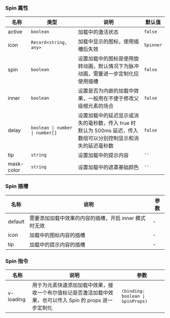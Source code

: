 ### Spin 属性

| 名称       | 类型                       | 说明                                                                                                          | 默认值    |
| ---------- | -------------------------- | ------------------------------------------------------------------------------------------------------------- | --------- |
| active     | `boolean`                    | 加载中的激活状态                                                                                              | `false`     |
| icon       | `Record<string, any>`                     | 加载中显示的图标，使用插槽后失效                                                                              | `Spinner` |
| spin       | `boolean`                    | 设置加载中的图标是使用旋转动画，默认情况下为脉冲动画，需要进一步定制化应使用插槽                              | `false`     |
| inner      | `boolean`                    | 设置是否为内嵌的加载中效果，一般用在不便于修改父级根元素的场合                                                | `false`     |
| delay      | `boolean \| number \| number[]` | 设置加载中的延迟显示或消失的毫秒数，传入 true 时默认为 500ms 延迟，传入数组可以分别控制显示和消失的延迟毫秒数 | `false`     |
| tip        | `string`                     | 设置加载中的提示内容                                                                                          | `''`        |
| mask-color | `string`                     | 设置加载中的遮罩基础颜色                                                                                      | `''`   |

### Spin 插槽

| 名称    | 说明                                              | 参数 |
| ------- | ------------------------------------------------- | --- |
| default | 需要添加加载中效果的内容的插槽，开启 inner 模式时无效 | - |
| icon    | 加载中的图标内容的插槽                            | - |
| tip     | 加载中的提示内容的插槽                            | - |

### Spin 指令

| 名称      | 说明                                                                                                      | 参数 |
| --------- | --------------------------------------------------------------------------------------------------------- | --- |
| v-loading | 用于为元素快速添加加载中效果，接收一个布尔值标记是否激活加载中效果，也可以传入 Spin 的 props 进一步定制化 | `(binding: boolean \| SpinProps)` |
